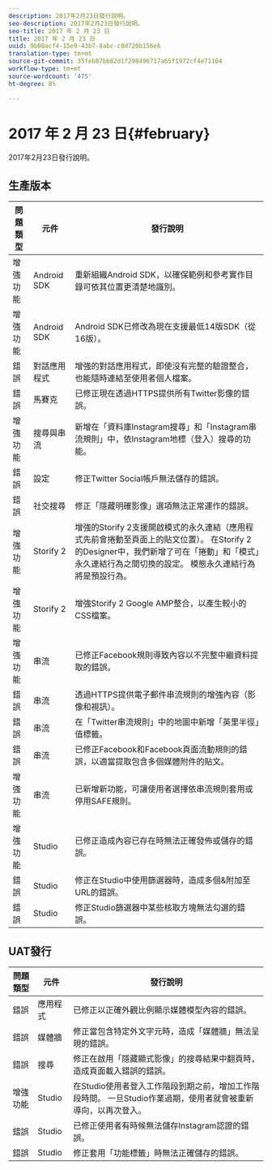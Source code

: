 ```yaml
---
description: 2017年2月23日發行說明。
seo-description: 2017年2月23日發行說明。
seo-title: 2017 年 2 月 23 日
title: 2017 年 2 月 23 日
uuid: 9b08acf4-15e9-43b7-8abc-c0d720b156e6
translation-type: tm+mt
source-git-commit: 35feb87bb82d1f298496717a65f1972cf4e71104
workflow-type: tm+mt
source-wordcount: '475'
ht-degree: 8%

---
```



# 2017 年 2 月 23 日{#february}

2017年2月23日發行說明。

## 生產版本

| **問題類型** | **元件** | **發行說明** |
|---|---|---|
| 增強功能 | Android SDK | 重新組織Android SDK，以確保範例和參考實作目錄可依其位置更清楚地識別。 |
| 增強功能 | Android SDK | Android SDK已修改為現在支援最低14版SDK（從16版）。 |
| 錯誤 | 對話應用程式 | 增強的對話應用程式，即使沒有完整的驗證整合，也能隨時連結至使用者個人檔案。 |
| 錯誤 | 馬賽克 | 已修正現在透過HTTPS提供所有Twitter影像的錯誤。 |
| 增強功能 | 搜尋與串流 | 新增在「資料庫Instagram搜尋」和「Instagram串流規則」中，依Instagram地標（登入）搜尋的功能。 |
| 錯誤 | 設定 | 修正Twitter Social帳戶無法儲存的錯誤。 |
| 錯誤 | 社交搜尋 | 修正「隱藏明確影像」選項無法正常運作的錯誤。 |
| 增強功能 | Storify 2 | 增強的Storify 2支援開啟模式的永久連結（應用程式先前會捲動至頁面上的貼文位置）。 在Storify 2的Designer中，我們新增了可在「捲動」和「模式」永久連結行為之間切換的設定。 模態永久連結行為將是預設行為。 |
| 增強功能 | Storify 2 | 增強Storify 2 Google AMP整合，以產生較小的CSS檔案。 |
| 增強功能 | 串流 | 已修正Facebook規則導致內容以不完整中繼資料提取的錯誤。 |
| 錯誤 | 串流 | 透過HTTPS提供電子郵件串流規則的增強內容（影像和視訊）。 |
| 錯誤 | 串流 | 在「Twitter串流規則」中的地圖中新增「英里半徑」值標籤。 |
| 錯誤 | 串流 | 已修正Facebook和Facebook頁面流動規則的錯誤，以適當提取包含多個媒體附件的貼文。 |
| 增強功能 | 串流 | 已新增新功能，可讓使用者選擇依串流規則套用或停用SAFE規則。 |
| 增強功能 | Studio | 已修正造成內容已存在時無法正確發佈或儲存的錯誤。 |
| 錯誤 | Studio | 修正在Studio中使用篩選器時，造成多個&amp;附加至URL的錯誤。 |
| 錯誤 | Studio | 修正Studio篩選器中某些核取方塊無法勾選的錯誤。 |

## UAT發行

| **問題類型** | **元件** | **發行說明** |
|---|---|---|
| 錯誤 | 應用程式 | 已修正以正確外觀比例顯示媒體模型內容的錯誤。 |
| 錯誤 | 媒體牆 | 修正當包含特定外文字元時，造成「媒體牆」無法呈現的錯誤。 |
| 錯誤 | 搜尋 | 修正在啟用「隱藏顯式影像」的搜尋結果中翻頁時，造成頁面載入錯誤的錯誤。 |
| 增強功能 | Studio | 在Studio使用者登入工作階段到期之前，增加工作階段時間。 一旦Studio作業過期，使用者就會被重新導向，以再次登入。 |
| 錯誤 | Studio | 已修正使用者有時候無法儲存Instagram認證的錯誤。 |
| 錯誤 | Studio | 修正套用「功能標籤」時無法正確儲存的錯誤。 |

